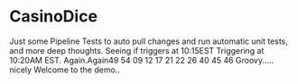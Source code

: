 # CasinoDice
Just some Pipeline Tests to auto pull changes and run automatic unit tests, and more deep thoughts.
Seeing if triggers at 10:15EST
Triggering at 10:20AM EST. Again.Again49 54 09 12 17 21 22 26 40 45 46
Groovy.....
nicely
Welcome to the demo..